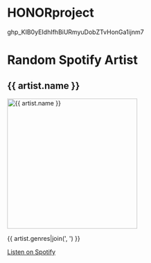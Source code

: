 # HONORproject
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
<!DOCTYPE html>
<html lang="en">
<head>
    <meta charset="UTF-8">
    <meta name="viewport" content="width=device-width, initial-scale=1.0">
    <title>Random Spotify Artist</title>
</head>
<body>
    <h1>Random Spotify Artist</h1>
    <h2>{{ artist.name }}</h2>
    <img src="{{ artist.images[0].url }}" alt="{{ artist.name }}" width="300">
    <p>{{ artist.genres|join(', ') }}</p>
    <a href="{{ artist.external_urls.spotify }}" target="_blank">Listen on Spotify</a>
</body>
</html>
